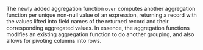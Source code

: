 The newly added aggregation function `over` computes another aggregation
function per unique non-null value of an expression, returning a record with the
values lifted into field names of the returned record and their corresponding
aggregated values. In essence, the aggregation functions modifies an existing
aggregation function to do another grouping, and also allows for pivoting
columns into rows.

